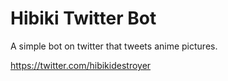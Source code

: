 # Hibiki Twitter Bot
A simple bot on twitter that tweets anime pictures.

https://twitter.com/hibikidestroyer